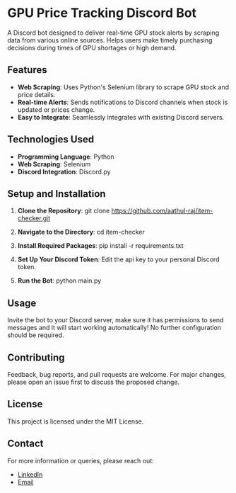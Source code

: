 # GPU Price Tracking Discord Bot

A Discord bot designed to deliver real-time GPU stock alerts by scraping data from various online sources. Helps users make timely purchasing decisions during times of GPU shortages or high demand.

## Features

- **Web Scraping**: Uses Python's Selenium library to scrape GPU stock and price details.
- **Real-time Alerts**: Sends notifications to Discord channels when stock is updated or prices change.
- **Easy to Integrate**: Seamlessly integrates with existing Discord servers.

## Technologies Used

- **Programming Language**: Python
- **Web Scraping**: Selenium
- **Discord Integration**: Discord.py

## Setup and Installation

1. **Clone the Repository**:
git clone https://github.com/aathul-raj/item-checker.git

2. **Navigate to the Directory**:
cd item-checker

3. **Install Required Packages**:
pip install -r requirements.txt

4. **Set Up Your Discord Token**:
Edit the api key to your personal Discord token.

5. **Run the Bot**:
python main.py


## Usage

Invite the bot to your Discord server, make sure it has permissions to send messages and it will start working automatically! No further configuration should be required.

## Contributing

Feedback, bug reports, and pull requests are welcome. For major changes, please open an issue first to discuss the proposed change.

## License

This project is licensed under the MIT License.

## Contact

For more information or queries, please reach out:

- [LinkedIn](https://linkedin.com/in/athul-suresh)
- [Email](mailto:athulrsuresh@gmail.com)
